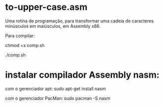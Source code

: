 # to-upper-case.asm
Uma rotina de programação, para transformar uma cadeia de caracteres minúsculos em maiúsculos, em Assembly x86.

Para compilar:

chmod +x comp.sh

./comp.sh

# instalar compilador Assembly nasm:
com o gerenciador apt:
sudo apt-get install nasm

com o gerenciador PacMan:
sudo pacman -S nasm
